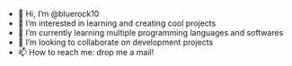 - 👋 Hi, I’m @bluerock10
- 👀 I’m interested in learning and creating cool projects
- 🌱 I’m currently learning multiple programming languages and softwares
- 💞️ I’m looking to collaborate on development projects
- 📫 How to reach me: drop me a mail!

<!---
bluerock10/bluerock10 is a ✨ special ✨ repository because its `README.md` (this file) appears on your GitHub profile.
You can click the Preview link to take a look at your changes.
--->

